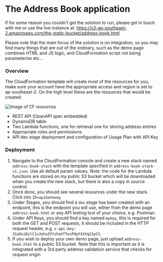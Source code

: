 # The Address Book application
If for some reason you couldn't get the solution to run, please get in touch with me or use the live instance at: https://s3-ap-southeast-2.amazonaws.com/the-static-bucket/address-book.html

Please note that the main focus of the solution is on integration, so you may find many things that are out of the ordinary, such as the demo page combines HTML and JS logic, and CloudFormation script not being parameterize etc...
 
### Overview
The CloudFormation template will create most of the resources for you, make sure your account have the appropriate access and region is set to ap-southeast-2. On the high level these are the resources that would be created:

![Image of CF resources](https://s3-ap-southeast-2.amazonaws.com/the-static-bucket/cf-visual.png)

* REST API (OpanAPI spec embedded)
* DynamoDB table
* Two Lambda functions, one for retrieval one for storing address entries
* Appropriate roles and permissions
* API dev stage deployment and configuration of Usage Plan with API Key

### Deployment
1. Navigate to the CloudFormation console and create a new stack named `address-book-stack` with the template specified in `address-book-stack-v1.json`. Use all default param values. Note: the code for the Lambda functions are stored on my public S3 bucket which will be downloaded when you create the new stack, but there is also a copy in source control.
2. Once done, you should see several resources under the new stack. Click into `ID=apiGateway`
3. Under Stages, you should find a `dev` stage has been created with an endpoint, this is the endpoint you will use, either from the demo page `address-book.html` or any API testing tool of your choice, e.g. Postman.
4. Under API Keys, you should find a key named `mykey`, this is required for both the GET and POST requests, it should be included in the HTTP request header, e.g. `x-api-key: 31aOxiDzlC1uJohxZVYzhaVfTesPOpY41Vq23yCS`.
5. If you wish to deploy your own demo page, just upload `address-book.html` to a public S3 bucket. Note that this is important as it is integrated with a 3rd party address validation service that checks for request origin.